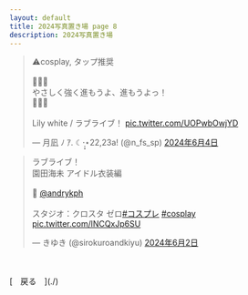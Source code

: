 ```yaml
---
layout: default
title: 2024写真置き場 page 8
description: 2024写真置き場
---
```


<script async src="https://platform.twitter.com/widgets.js" charset="utf-8"></script>

<blockquote class="twitter-tweet" data-lang="ja" data-dnt="true" data-theme="dark"><p lang="ja" dir="ltr">⚠︎cosplay, タップ推奨<br><br>💙💛💜<br> やさしく強く進もうよ、進もうよっ！<br> 🫧🫧🫧<br><br>Lily white / ラブライブ！ <a href="https://t.co/UOPwbOwjYD">pic.twitter.com/UOPwbOwjYD</a></p>&mdash; 月凪 ﾉ ｱ. ☾·̩͙⋆22,23a! (@n_fs_sp) <a href="https://twitter.com/n_fs_sp/status/1797910495737065899?ref_src=twsrc%5Etfw">2024年6月4日</a></blockquote>

<blockquote class="twitter-tweet" data-lang="ja" data-dnt="true" data-theme="dark"><p lang="ja" dir="ltr">ラブライブ！<br>園田海未 アイドル衣装編<br><br>📸 <a href="https://twitter.com/andrykph?ref_src=twsrc%5Etfw">@andrykph</a><br><br>スタジオ：クロスタ ゼロ<a href="https://twitter.com/hashtag/%E3%82%B3%E3%82%B9%E3%83%97%E3%83%AC?src=hash&amp;ref_src=twsrc%5Etfw">#コスプレ</a> <a href="https://twitter.com/hashtag/cosplay?src=hash&amp;ref_src=twsrc%5Etfw">#cosplay</a> <a href="https://t.co/lNCQxJp6SU">pic.twitter.com/lNCQxJp6SU</a></p>&mdash; きゆき (@sirokuroandkiyu) <a href="https://twitter.com/sirokuroandkiyu/status/1797412882583364001?ref_src=twsrc%5Etfw">2024年6月2日</a></blockquote>

<br>
<br>
[&emsp;戻る&emsp;](./)
